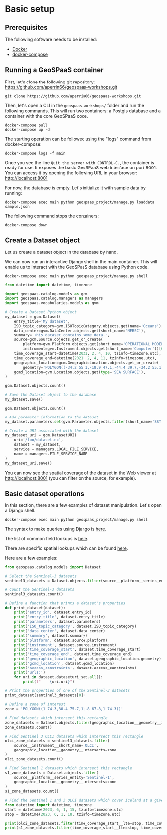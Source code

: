 # Basic setup

## Prerequisites

The following software needs to be installed:
- [Docker](https://docs.docker.com/get-docker/)
- [docker-compose](https://docs.docker.com/compose/install/)

## Running a GeoSPaaS container

First, let's clone the following git repository:
<https://github.com/aperrin66/geospaas-workshops.git>

```
git clone https://github.com/aperrin66/geospaas-workshops.git
```

Then, let's open a CLI in the `geospaas-workshops/` folder and run the following commands.
This will run two containers: a Postgis database and a container with the core GeoSPaaS code.

```
docker-compose pull
docker-compose up -d
```

The starting operation can be followed using the "logs" command from docker-compose:

```
docker-compose logs -f main
```

Once you see the line `Quit the server with CONTROL-C.`, the container is ready for use.
It exposes the basic GeoSPaaS web interface on port 8001.
You can access it by opening the following URL in your browser: <http://localhost:8001>

For now, the database is empty. Let's initialize it with sample data by running:

```
docker-compose exec main python geospaas_project/manage.py loaddata sample.json
```

The following command stops the containers:

```
docker-compose down
```

## Create a Dataset object

Let us create a dataset object in the database by hand.

We can now run an interactive Django shell in the main container.
This will enable us to interact with the GeoSPaaS database using Python code.

```
docker-compose exec main python geospaas_project/manage.py shell 
```

```python
from datetime import datetime, timezone

import geospaas.catalog.models as gcm
import geospaas.catalog.managers as managers
import geospaas.vocabularies.models as gvm

# Create a Dataset Python object
my_dataset = gcm.Dataset(
    entry_title='My dataset',
    ISO_topic_category=gvm.ISOTopicCategory.objects.get(name='Oceans'),
    data_center=gvm.DataCenter.objects.get(short_name='NERSC'),
    summary='This dataset contains some data.',
    source=gcm.Source.objects.get_or_create(
        platform=gvm.Platform.objects.get(short_name='OPERATIONAL MODELS'),
        instrument=gvm.Instrument.objects.get(short_name='Computer'))[0],
    time_coverage_start=datetime(2021, 2, 4, 10, tzinfo=timezone.utc),
    time_coverage_end=datetime(2021, 2, 4, 11, tzinfo=timezone.utc),
    geographic_location=gcm.GeographicLocation.objects.get_or_create(
        geometry='POLYGON((-34.2 55.1,-18.9 47.1,-44.4 39.7,-34.2 55.1))')[0],
    gcmd_location=gvm.Location.objects.get(type='SEA SURFACE'),
)

gcm.Dataset.objects.count()

# Save the Dataset object to the database
my_dataset.save()

gcm.Dataset.objects.count()

# Add parameter information to the dataset
my_dataset.parameters.set(gvm.Parameter.objects.filter(short_name='SST'))

# Create a URI associated with the dataset
my_dataset_uri = gcm.DatasetURI(
    uri='/foo/dataset.nc',
    dataset = my_dataset,
    service = managers.LOCAL_FILE_SERVICE,
    name = managers.FILE_SERVICE_NAME
)
my_dataset_uri.save()
```

You can now see the spatial coverage of the dataset in the Web viewer at <http://localhost:8001>
(you can filter on the source, for example).

## Basic dataset operations

In this section, there are a few examples of dataset manipulation. Let's open a Django shell.

```
docker-compose exec main python geospaas_project/manage.py shell
```

The syntax to make queries using Django is 
[here](https://docs.djangoproject.com/en/3.0/topics/db/queries/).

The list of common field lookups is
[here](https://docs.djangoproject.com/en/3.0/ref/models/querysets/#field-lookups).

There are specific spatial lookups which can be found
[here](https://docs.djangoproject.com/en/3.1/ref/contrib/gis/geoquerysets/).

Here are a few examples:

```python
from geospaas.catalog.models import Dataset

# Select the Sentinel-3 datasets
sentinel3_datasets = Dataset.objects.filter(source__platform__series_entity='Sentinel-3')

# Count the Sentinel-3 datasets
sentinel3_datasets.count()

# Define a function that prints a dataset's properties
def print_dataset(dataset):
    print('entry_id', dataset.entry_id)
    print('entry_title', dataset.entry_title)
    print('parameters', dataset.parameters)
    print('ISO_topic_category', dataset.ISO_topic_category)
    print('data_center', dataset.data_center)
    print('summary', dataset.summary)
    print('platform', dataset.source.platform)
    print('instrument', dataset.source.instrument)
    print('time_coverage_start', dataset.time_coverage_start)
    print('time_coverage_end', dataset.time_coverage_end)
    print('geographic_location', dataset.geographic_location.geometry)
    print('gcmd_location', dataset.gcmd_location)
    print('access_constraints', dataset.access_constraints)
    print('urls:')
    for uri in dataset.dataseturi_set.all():
        print(f"    {uri.uri}")

# Print the properties of one of the Sentinel-3 datasets
print_dataset(sentinel3_datasets[0])

# Define a zone of interest
zone = 'POLYGON((1 74.3,30.4 75.7,11.8 67.8,1 74.3))'

# Find datasets which intersect this rectangle
zone_datasets = Dataset.objects.filter(geographic_location__geometry__intersects=zone)
zone_datasets.count()

# Find Sentinel 3 OLCI datasets which intersect this rectangle
olci_zone_datasets = sentinel3_datasets.filter(
    source__instrument__short_name='OLCI',
    geographic_location__geometry__intersects=zone
)
olci_zone_datasets.count()

# Find Sentinel 1 datasets which intersect this rectangle
s1_zone_datasets = Dataset.objects.filter(
    source__platform__series_entity='Sentinel-1',
    geographic_location__geometry__intersects=zone
)
s1_zone_datasets.count()

# Find the Sentinel 1 and 3 OLCI datasets which cover Iceland at a given time
from datetime import datetime, timezone
start = datetime(2023, 6, 1, 15, tzinfo=timezone.utc)
stop = datetime(2023, 6, 1, 18, tzinfo=timezone.utc)

print(olci_zone_datasets.filter(time_coverage_start__lte=stop, time_coverage_end__gt=start).count())
print(s1_zone_datasets.filter(time_coverage_start__lte=stop, time_coverage_end__gt=start).count())
```
